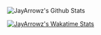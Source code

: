 ![JayArrowz's Github Stats](https://github-readme-stats.vercel.app/api?username=jayarrowz&count_private=true&show_icons=true&theme=radical)

[![JayArrowz's Wakatime Stats](https://github-readme-stats.vercel.app/api/wakatime?username=willianrod)](https://github.com/jayarrowz/github-readme-stats)
